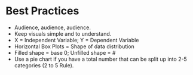 # Best Practices

* Audience, audience, audience.
* Keep visuals simple and to understand.
* X = Independent Variable; Y = Dependent Variable
* Horizontal Box Plots = Shape of data distribution
* Filled shape = base 0; Unfilled shape = #
* Use a pie chart if you have a total number that can be split up into 2-5 categories (2 to 5 Rule).

